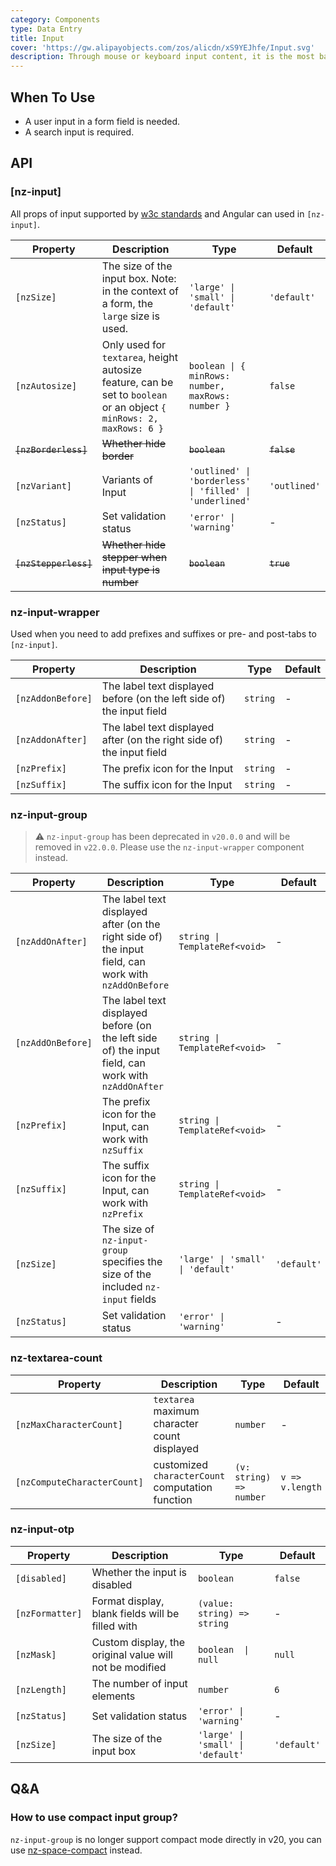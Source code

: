 ```yaml
---
category: Components
type: Data Entry
title: Input
cover: 'https://gw.alipayobjects.com/zos/alicdn/xS9YEJhfe/Input.svg'
description: Through mouse or keyboard input content, it is the most basic form field wrapper.
---
```


## When To Use

- A user input in a form field is needed.
- A search input is required.

## API

### [nz-input]

All props of input supported by [w3c standards](https://www.w3schools.com/tags/tag_input.asp) and Angular can used in `[nz-input]`.

| Property              | Description                                                                                                          | Type                                                     | Default      |
| --------------------- | -------------------------------------------------------------------------------------------------------------------- | -------------------------------------------------------- | ------------ |
| `[nzSize]`            | The size of the input box. Note: in the context of a form, the `large` size is used.                                 | `'large' \| 'small' \| 'default'`                        | `'default'`  |
| `[nzAutosize]`        | Only used for `textarea`, height autosize feature, can be set to `boolean` or an object `{ minRows: 2, maxRows: 6 }` | `boolean \| { minRows: number, maxRows: number }`        | `false`      |
| ~~`[nzBorderless]`~~  | ~~Whether hide border~~                                                                                              | ~~`boolean`~~                                            | ~~`false`~~  |
| `[nzVariant]`         | Variants of Input                                                                                                    | `'outlined' \| 'borderless' \| 'filled' \| 'underlined'` | `'outlined'` |
| `[nzStatus]`          | Set validation status                                                                                                | `'error' \| 'warning'`                                   | -            |
| ~~`[nzStepperless]`~~ | ~~Whether hide stepper when input type is number~~                                                                   | ~~`boolean`~~                                            | ~~`true`~~   |

### nz-input-wrapper

Used when you need to add prefixes and suffixes or pre- and post-tabs to `[nz-input]`.

| Property          | Description                                                           | Type     | Default |
| ----------------- | --------------------------------------------------------------------- | -------- | ------- |
| `[nzAddonBefore]` | The label text displayed before (on the left side of) the input field | `string` | -       |
| `[nzAddonAfter]`  | The label text displayed after (on the right side of) the input field | `string` | -       |
| `[nzPrefix]`      | The prefix icon for the Input                                         | `string` | -       |
| `[nzSuffix]`      | The suffix icon for the Input                                         | `string` | -       |

### nz-input-group

> ⚠️ `nz-input-group` has been deprecated in `v20.0.0` and will be removed in `v22.0.0`. Please use the `nz-input-wrapper` component instead.

| Property          | Description                                                                                          | Type                              | Default     |
|-------------------|------------------------------------------------------------------------------------------------------|-----------------------------------|-------------|
| `[nzAddOnAfter]`  | The label text displayed after (on the right side of) the input field, can work with `nzAddOnBefore` | `string \| TemplateRef<void>`     | -           |
| `[nzAddOnBefore]` | The label text displayed before (on the left side of) the input field, can work with `nzAddOnAfter`  | `string \| TemplateRef<void>`     | -           |
| `[nzPrefix]`      | The prefix icon for the Input, can work with `nzSuffix`                                              | `string \| TemplateRef<void>`     | -           |
| `[nzSuffix]`      | The suffix icon for the Input, can work with `nzPrefix`                                              | `string \| TemplateRef<void>`     | -           |
| `[nzSize]`        | The size of `nz-input-group` specifies the size of the included `nz-input` fields                    | `'large' \| 'small' \| 'default'` | `'default'` |
| `[nzStatus]`      | Set validation status                                                                                | `'error' \| 'warning'`            | -           |

### nz-textarea-count

| Property                    | Description                                      | Type                    | Default         |
|-----------------------------|--------------------------------------------------|-------------------------|-----------------|
| `[nzMaxCharacterCount]`     | `textarea` maximum character count displayed     | `number`                | -               |
| `[nzComputeCharacterCount]` | customized `characterCount` computation function | `(v: string) => number` | `v => v.length` |

### nz-input-otp

| Property        | Description                                             | Type                              | Default     |
| --------------- | ------------------------------------------------------- | --------------------------------- | ----------- |
| `[disabled]`    | Whether the input is disabled                           | `boolean`                         | `false`     |
| `[nzFormatter]` | Format display, blank fields will be filled with ` `    | `(value: string) => string`       | -           |
| `[nzMask]`      | Custom display, the original value will not be modified | `boolean  \| null`                | `null`      |
| `[nzLength]`    | The number of input elements                            | `number`                          | `6`         |
| `[nzStatus]`    | Set validation status                                   | `'error' \| 'warning'`            | -           |
| `[nzSize]`      | The size of the input box                               | `'large' \| 'small' \| 'default'` | `'default'` |

## Q&A

### How to use compact input group?

`nz-input-group` is no longer support compact mode directly in v20, you can use [nz-space-compact](/components/space/en#components-space-demo-compact) instead.
